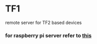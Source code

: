 # TF1
remote server for TF2 based devices

### for raspberry pi server refer to [this](https://github.com/priyansh1161/TF2)
